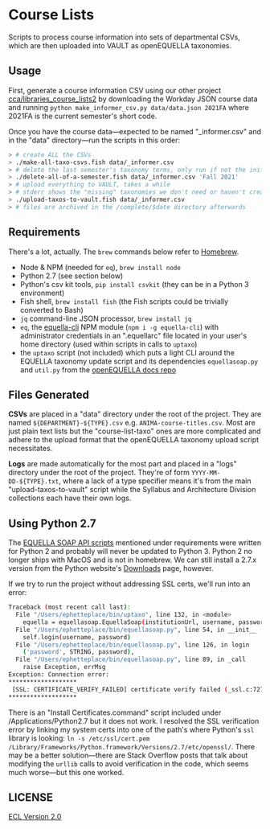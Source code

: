 # Course Lists

Scripts to process course information into sets of departmental CSVs, which are then uploaded into VAULT as openEQUELLA taxonomies.

## Usage

First, generate a course information CSV using our other project [cca/libraries_course_lists2](https://github.com/cca/libraries_course_lists2) by downloading the Workday JSON course data and running `python make_informer_csv.py data/data.json 2021FA` where 2021FA is the current semester's short code.

Once you have the course data—expected to be named "\_informer.csv" and in the "data" directory—run the scripts in this order:

```sh
> # create ALL the CSVs
> ./make-all-taxo-csvs.fish data/_informer.csv
> # delete the last semester's taxonomy terms, only run if not the initial upload
> ./delete-all-of-a-semester.fish data/_informer.csv 'Fall 2021'
> # upload everything to VAULT, takes a while
> # stderr shows the "missing" taxonomies we don't need or haven't created yet
> ./upload-taxos-to-vault.fish data/_informer.csv
> # files are archived in the /complete/$date directory afterwards
```

## Requirements

There's a lot, actually. The `brew` commands below refer to [Homebrew](http://brew.sh).

- Node & NPM (needed for `eq`), `brew install node`
- Python 2.7 (see section below)
- Python's csv kit tools, `pip install csvkit` (they can be in a Python 3 environment)
- Fish shell, `brew install fish` (the Fish scripts could be trivially converted to Bash)
- `jq` command-line JSON processor, `brew install jq`
- `eq`, the [equella-cli](https://github.com/cca/equella_cli) NPM module (`npm i -g equella-cli`) with administrator credentials in an ".equellarc" file located in your user's home directory (used within scripts in calls to `uptaxo`)
- the `uptaxo` script (not included) which puts a light CLI around the EQUELLA taxonomy update script and its dependencies `equellasoap.py` and `util.py` from the [openEQUELLA docs repo](https://github.com/openequella/openequella.github.io/tree/master/example-scripts/SOAP/python)

## Files Generated

**CSVs** are placed in a "data" directory under the root of the project. They are named `${DEPARTMENT}-${TYPE}.csv` e.g. `ANIMA-course-titles.csv`. Most are just plain text lists but the "course-list-taxo" ones are more complicated and adhere to the upload format that the openEQUELLA taxonomy upload script necessitates.

**Logs** are made automatically for the most part and placed in a "logs" directory under the root of the project. They're of form `YYYY-MM-DD-${TYPE}.txt`, where a lack of a type specifier means it's from the main "upload-taxos-to-vault" script while the Syllabus and Architecture Division collections each have their own logs.

## Using Python 2.7

The [EQUELLA SOAP API scripts](https://github.com/openequella/openequella.github.io/tree/master/example-scripts/SOAP/python) mentioned under requirements were written for Python 2 and probably will never be updated to Python 3. Python 2 no longer ships with MacOS and is not in homebrew. We can still install a 2.7.x version from the Python website's [Downloads](https://www.python.org/downloads/) page, however.

If we try to run the project without addressing SSL certs, we'll run into an error:

```sh
Traceback (most recent call last):
  File "/Users/ephetteplace/bin/uptaxo", line 132, in <module>
    equella = equellasoap.EquellaSoap(institutionUrl, username, password, proxyUrl)
  File "/Users/ephetteplace/bin/equellasoap.py", line 54, in __init__
    self.login(username, password)
  File "/Users/ephetteplace/bin/equellasoap.py", line 126, in login
    ('password', STRING, password),
  File "/Users/ephetteplace/bin/equellasoap.py", line 89, in _call
    raise Exception, errMsg
Exception: Connection error:
*******************
 [SSL: CERTIFICATE_VERIFY_FAILED] certificate verify failed (_ssl.c:727)
*******************
```

There is an "Install Certificates.command" script included under /Applications/Python2.7 but it does not work. I resolved the SSL verification error by linking my system certs into one of the path's where Python's `ssl` library is looking: `ln -s /etc/ssl/cert.pem /Library/Frameworks/Python.framework/Versions/2.7/etc/openssl/`. There may be a better solution—there are Stack Overflow posts that talk about modifying the `urllib` calls to avoid verification in the code, which seems much worse—but this one worked.

## LICENSE

[ECL Version 2.0](https://opensource.org/licenses/ECL-2.0)
